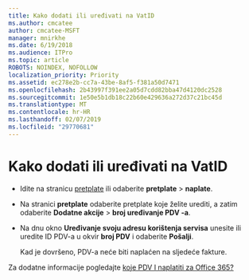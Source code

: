 ```yaml
---
title: Kako dodati ili uređivati na VatID
ms.author: cmcatee
author: cmcatee-MSFT
manager: mnirkhe
ms.date: 6/19/2018
ms.audience: ITPro
ms.topic: article
ROBOTS: NOINDEX, NOFOLLOW
localization_priority: Priority
ms.assetid: ec278e2b-cc7a-43be-8af5-f381a50d7471
ms.openlocfilehash: 2b43997f391ee2a05d7cdd82bba47d4120dc2528
ms.sourcegitcommit: 1e50e5b1db18c22b60e429636a272d37c21bc45d
ms.translationtype: MT
ms.contentlocale: hr-HR
ms.lasthandoff: 02/07/2019
ms.locfileid: "29770681"
---
```

# <a name="how-to-add-or-edit-a-vatid"></a>Kako dodati ili uređivati na VatID

- Idite na stranicu [pretplate](https://go.microsoft.com/fwlink/p/?linkid=842054) ili odaberite **pretplate** \> **naplate**.
    
- Na stranici **pretplate** odaberite pretplate koje želite urediti, a zatim odaberite **Dodatne akcije** \> **broj uređivanje PDV -a**.
    
- Na dnu okno **Uređivanje svoju adresu korištenja servisa** unesite ili uredite ID PDV-a u okvir **broj PDV** i odaberite **Pošalji**.
    
    Kad je dovršeno, PDV-a neće biti naplaćen na sljedeće fakture.
    
Za dodatne informacije pogledajte [koje PDV I naplatiti za Office 365?](https://support.office.com/article/7e77382b-b966-4ad5-a515-9e629a777a22.aspx)
  

